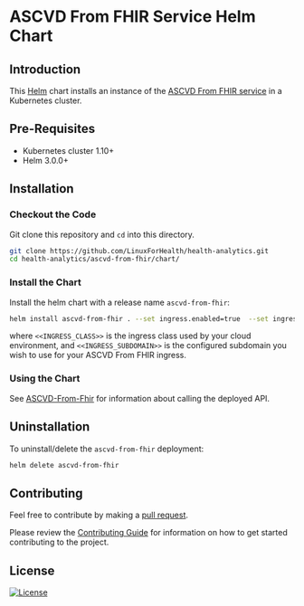# ASCVD From FHIR Service Helm Chart

## Introduction

This [Helm](https://github.com/kubernetes/helm) chart installs an instance of the [ASCVD From FHIR service](https://github.com/LinuxForHealth/health-analytics/tree/main/ascvd-from-fhir) in a Kubernetes cluster.

## Pre-Requisites

- Kubernetes cluster 1.10+
- Helm 3.0.0+

## Installation

### Checkout the Code

Git clone this repository and `cd` into this directory.

```bash
git clone https://github.com/LinuxForHealth/health-analytics.git
cd health-analytics/ascvd-from-fhir/chart/
```

### Install the Chart

Install the helm chart with a release name `ascvd-from-fhir`:

```bash
helm install ascvd-from-fhir . --set ingress.enabled=true  --set ingress.class=<<INGRESS_CLASS>> --set ingress.subdomain=<<INGRESS_SUBDOMAIN>>
```

where `<<INGRESS_CLASS>>` is the ingress class used by your cloud environment, and `<<INGRESS_SUBDOMAIN>>` is the configured subdomain you wish to use for your ASCVD From FHIR ingress.

### Using the Chart

See [ASCVD-From-Fhir](../README.md) for information about calling the deployed API.

## Uninstallation

To uninstall/delete the `ascvd-from-fhir` deployment:

```bash
helm delete ascvd-from-fhir
```

## Contributing

Feel free to contribute by making a [pull request](https://github.com/LinuxForHealth/health-analytics/pulls).

Please review the [Contributing Guide](https://github.com/LinuxForHealth/health-analytics/blob/main/CONTRIBUTING.md) for information on how to get started contributing to the project.

## License
[![License](https://img.shields.io/badge/License-Apache%202.0-blue.svg)](https://opensource.org/licenses/Apache-2.0)
